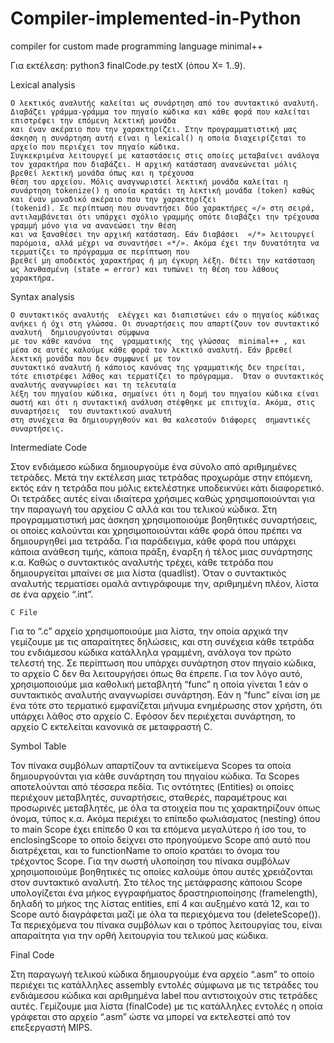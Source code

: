 # Compiler-implemented-in-Python
compiler for custom made programming language minimal++

Για εκτέλεση: python3  finalCode.py testX (όπου Χ= 1..9).

Lexical analysis

    Ο λεκτικός αναλυτής καλείται ως συνάρτηση από τον συντακτικό αναλυτή. Διαβάζει γράμμα-γράμμα τον πηγαίο κώδικα και κάθε φορά που καλείται επιστρέφει την επόμενη λεκτική μονάδα 
    και έναν ακέραιο που την χαρακτηρίζει. Στην προγραμματιστική μας άσκηση η συνάρτηση αυτή είναι η lexical() η οποία διαχειρίζεται το αρχείο που περιέχει τον πηγαίο κώδικα. 
    Συγκεκριμένα λειτουργεί με καταστάσεις στις οποίες μεταβαίνει ανάλογα τον χαρακτήρα που διαβάζει. Η αρχική κατάσταση ανανεώνεται μόλις βρεθεί λεκτική μονάδα όπως και η τρέχουσα 
    θέση του αρχείου. Μόλις αναγνωριστεί λεκτική μονάδα καλείται η συνάρτηση tokenize() η οποία κρατάει τη λεκτική μονάδα (token) καθώς και έναν μοναδικό ακέραιο που την χαρακτηρίζει
    (tokenid). Σε περίπτωση που συναντήσει δύο χαρακτήρες «/» στη σειρά, αντιλαμβάνεται ότι υπάρχει σχόλιο γραμμής οπότε διαβάζει την τρέχουσα γραμμή μόνο για να ανανεώσει την θέση 
    και να ξαναθέσει την αρχική κατάσταση. Εάν διαβάσει  «/*» λειτουργεί παρόμοια, αλλά μέχρι να συναντήσει «*/». Ακόμα έχει την δυνατότητα να τερματίζει το πρόγραμμα σε περίπτωση που
    βρεθεί μη αποδεκτός χαρακτήρας ή μη έγκυρη λέξη. Θέτει την κατάσταση ως λανθασμένη (state = error) και τυπώνει τη θέση του λάθους χαρακτήρα. 

Syntax analysis

    Ο συντακτικός αναλυτής  ελέγχει και διαπιστώνει εάν ο πηγαίος κώδικας ανήκει ή όχι στη γλώσσα. Οι συναρτήσεις που απαρτίζουν τον συντακτικό αναλυτή  δημιουργούνται σύμφωνα 
    με τον κάθε κανόνα  της  γραμματικής  της γλώσσας  minimal++ , και μέσα σε αυτές καλούμε κάθε φορά τον λεκτικό αναλυτή. Εάν βρεθεί λεκτική μονάδα που δεν συμφωνεί με τον 
    συντακτικό αναλυτή ή κάποιος κανόνας της γραμματικής δεν τηρείται, τότε επιστρέφει λάθος και τερματίζει το πρόγραμμα.  Όταν ο συντακτικός αναλυτής αναγνωρίσει και τη τελευταία 
    λέξη του πηγαίου κώδικα, σημαίνει ότι η δομή του πηγαίου κώδικα είναι σωστή και ότι η συντακτική ανάλυση στέφθηκε με επιτυχία. Ακόμα, στις συναρτήσεις  του συντακτικού αναλυτή
    στη συνέχεια θα δημιουργηθούν και θα καλεστούν διάφορες  σημαντικές συναρτήσεις.



Intermediate Code

Στον ενδιάμεσο κώδικα δημιουργούμε ένα σύνολο από αριθμημένες τετράδες. Μετά την εκτέλεση μιας τετράδας προχωράμε στην επόμενη, εκτός εάν η τετράδα που μόλις εκτελέστηκε υποδεικνύει 
κάτι διαφορετικό. Οι τετράδες αυτές είναι ιδιαίτερα χρήσιμες καθώς  χρησιμοποιούνται για την παραγωγή του αρχείου C αλλά και του τελικού κώδικα.
Στη προγραμματιστική μας άσκηση χρησιμοποιούμε βοηθητικές συναρτήσεις, οι οποίες καλούνται και χρησιμοποιούνται κάθε φορά όπου πρέπει να δημιουργηθεί μια τετράδα. 
Για παράδειγμα, κάθε φορά που υπάρχει κάποια ανάθεση τιμής, κάποια πράξη, έναρξη ή τέλος μιας συνάρτησης κ.α. Καθώς ο συντακτικός αναλυτής  τρέχει, κάθε τετράδα που δημιουργείται 
μπαίνει σε μια λίστα (quadlist). Όταν ο συντακτικός αναλυτής τερματίσει ομαλά αντιγράφουμε την, αριθμημένη πλέον,  λίστα σε ένα αρχείο  “.int”.


    C File

Για το “.c”  αρχείο  χρησιμοποιούμε μια λίστα, την οποία αρχικά την γεμίζουμε με τις απαραίτητες δηλώσεις, και στη συνέχεια κάθε τετράδα του ενδιάμεσου κώδικα  κατάλληλα γραμμένη, 
ανάλογα τον πρώτο τελεστή της. Σε περίπτωση που υπάρχει συνάρτηση στον πηγαίο κώδικα, το αρχείο C δεν θα λειτουργήσει όπως θα έπρεπε. Για τον λόγο αυτό,   
χρησιμοποιούμε μια καθολική μεταβλητή  “func”  η οποία γίνεται  1 εάν ο συντακτικός αναλυτής  αναγνωρίσει συνάρτηση.  Εάν η “func” είναι ίση με ένα τότε στο τερματικό εμφανίζεται 
μήνυμα ενημέρωσης στον χρήστη, ότι υπάρχει λάθος στο αρχείο C. Εφόσον δεν περιέχεται συνάρτηση, το αρχείο C εκτελείται κανονικά σε μεταφραστή C.



Symbol Table

Τον πίνακα συμβόλων απαρτίζουν τα αντικείμενα Scopes τα οποία δημιουργούνται για κάθε συνάρτηση του πηγαίου κώδικα. Τα Scopes αποτελούνται από τέσσερα πεδία. 
Τις οντότητες (Entities) οι οποίες περιέχουν μεταβλητές, συναρτήσεις, σταθερές, παραμέτρους και προσωρινές μεταβλητές, με όλα τα στοιχεία που τις χαρακτηρίζουν όπως όνομα, τύπος κ.α.
Ακόμα περιέχει το επίπεδο φωλιάσματος (nesting) όπου το main Scope έχει επίπεδο 0 και τα επόμενα μεγαλύτερο ή ίσο του, το enclosingScope  το οποίο δείχνει στο προηγούμενο Scope από αυτό
που διατρέχεται, και το functionName το οποίο κρατάει το όνομα του τρέχοντος Scope. Για την σωστή υλοποίηση του πίνακα συμβόλων χρησιμοποιούμε βοηθητικές τις οποίες καλούμε όπου 
αυτές χρειάζονται στον συντακτικό αναλυτή. Στο τέλος της μετάφρασης κάποιου Scope υπολογίζεται ένα μήκος εγγραφήματος δραστηριοποίησης (framelength), δηλαδή το μήκος της λίστας 
entities, επί 4 και αυξημένο κατά 12, και το Scope αυτό διαγράφεται μαζί με όλα τα περιεχόμενα του (deleteScope()).  Τα περιεχόμενα του πίνακα συμβόλων και ο τρόπος λειτουργίας του,
είναι απαραίτητα για την ορθή λειτουργία του τελικού μας κώδικα. 

Final Code

Στη παραγωγή τελικού κώδικα δημιουργούμε ένα αρχείο “.asm” το οποίο περιέχει τις κατάλληλες assembly εντολές σύμφωνα με τις τετράδες του ενδιάμεσου κώδικα και αριθμημένα label 
που αντιστοιχούν στις τετράδες αυτές. Γεμίζουμε μια λίστα (finalCode) με τις κατάλληλες εντολές η οποία γράφεται στο αρχείο “.asm” ώστε να μπορεί να εκτελεστεί από τον επεξεργαστή 
MIPS. 
